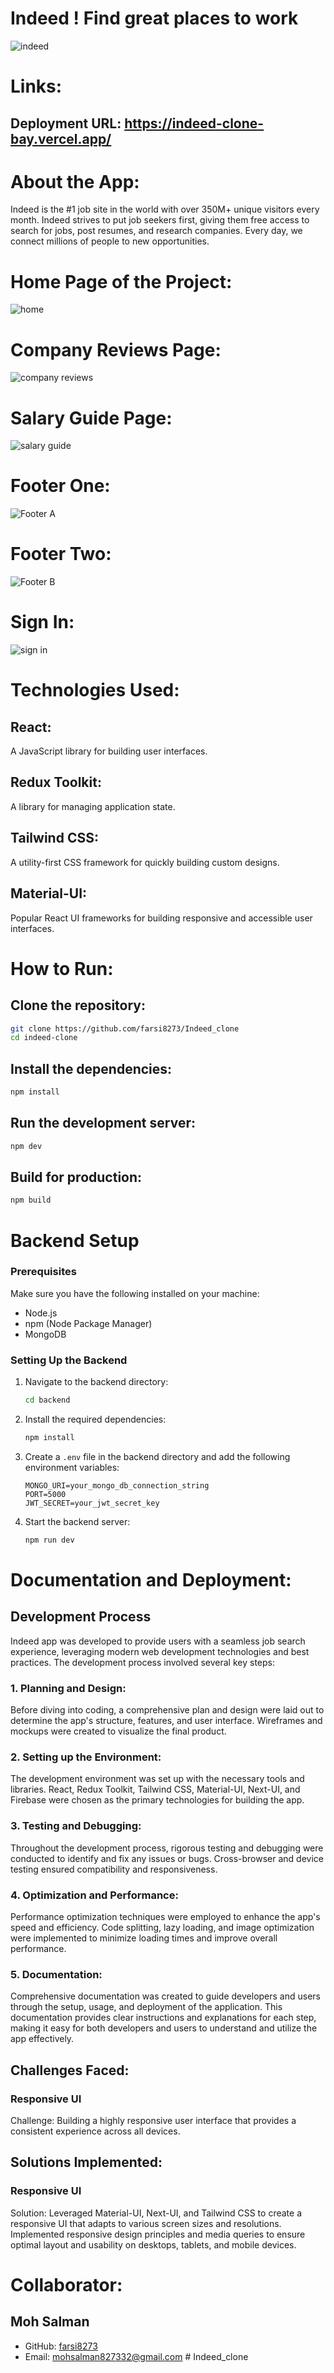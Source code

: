 
# Indeed ! Find great places to work
![indeed](https://github.com/farsi8273/Indeed_clone/assets/145118761/52619334-ab72-45ff-8686-229cc8067699)

# Links:

## Deployment URL: https://indeed-clone-bay.vercel.app/

# About the App:
Indeed is the #1 job site in the world with over 350M+ unique visitors every month. Indeed strives to put job seekers first, giving them free access to search for jobs, post resumes, and research companies. Every day, we connect millions of people to new opportunities.

# Home Page of the Project:

![home](https://github.com/farsi8273/Indeed_clone/assets/145118761/b1873c1f-9e2f-468e-ac25-b89b1e968c1d)

# Company Reviews Page:

![company reviews](https://github.com/farsi8273/Indeed_clone/assets/145118761/21d4a889-a6cc-4bfe-ba12-d5389ed47643)

# Salary Guide Page:

![salary guide](https://github.com/farsi8273/Indeed_clone/assets/145118761/e79afdf1-9d2c-4e87-a7ba-72851117362a)

# Footer One:

![Footer A](https://github.com/farsi8273/Indeed_clone/assets/145118761/b72fde35-4f17-451e-98f3-859e588d212d)

# Footer Two:

![Footer B](https://github.com/farsi8273/Indeed_clone/assets/145118761/e20e8b0e-0838-4252-8e6a-707560d8b6dc)

# Sign In:

![sign in](https://github.com/farsi8273/Indeed_clone/assets/145118761/2cd2612a-16fa-43d1-b66b-96fcf64a7b35)

# Technologies Used:

## React:
A JavaScript library for building user interfaces.

## Redux Toolkit:
A library for managing application state.

## Tailwind CSS:
A utility-first CSS framework for quickly building custom designs.

## Material-UI:
Popular React UI frameworks for building responsive and accessible user interfaces.

# How to Run:

## Clone the repository:
```bash
git clone https://github.com/farsi8273/Indeed_clone
cd indeed-clone
```

## Install the dependencies:
```bash
npm install
```

## Run the development server:
```bash
npm dev
```

## Build for production:
```bash
npm build
```

# Backend Setup

### Prerequisites

Make sure you have the following installed on your machine:

- Node.js
- npm (Node Package Manager)
- MongoDB

### Setting Up the Backend

1. Navigate to the backend directory:

    ```bash
    cd backend
    ```

2. Install the required dependencies:

    ```bash
    npm install
    ```

3. Create a `.env` file in the backend directory and add the following environment variables:

    ```env
    MONGO_URI=your_mongo_db_connection_string
    PORT=5000
    JWT_SECRET=your_jwt_secret_key
    ```

4. Start the backend server:

    ```bash
    npm run dev
    ```

# Documentation and Deployment:

## Development Process
Indeed app was developed to provide users with a seamless job search experience, leveraging modern web development technologies and best practices. The development process involved several key steps:

### 1. Planning and Design:
Before diving into coding, a comprehensive plan and design were laid out to determine the app's structure, features, and user interface. Wireframes and mockups were created to visualize the final product.

### 2. Setting up the Environment:
The development environment was set up with the necessary tools and libraries. React, Redux Toolkit, Tailwind CSS, Material-UI, Next-UI, and Firebase were chosen as the primary technologies for building the app.

### 3. Testing and Debugging:
Throughout the development process, rigorous testing and debugging were conducted to identify and fix any issues or bugs. Cross-browser and device testing ensured compatibility and responsiveness.

### 4. Optimization and Performance:
Performance optimization techniques were employed to enhance the app's speed and efficiency. Code splitting, lazy loading, and image optimization were implemented to minimize loading times and improve overall performance.

### 5. Documentation:
Comprehensive documentation was created to guide developers and users through the setup, usage, and deployment of the application. This documentation provides clear instructions and explanations for each step, making it easy for both developers and users to understand and utilize the app effectively.

## Challenges Faced:

### Responsive UI
Challenge: Building a highly responsive user interface that provides a consistent experience across all devices.

## Solutions Implemented:

### Responsive UI
Solution:
Leveraged Material-UI, Next-UI, and Tailwind CSS to create a responsive UI that adapts to various screen sizes and resolutions. Implemented responsive design principles and media queries to ensure optimal layout and usability on desktops, tablets, and mobile devices.

# Collaborator:

## Moh Salman
- GitHub: [farsi8273](https://github.com/farsi8273)
- Email: mohsalman827332@gmail.com
#   I n d e e d _ c l o n e  
 